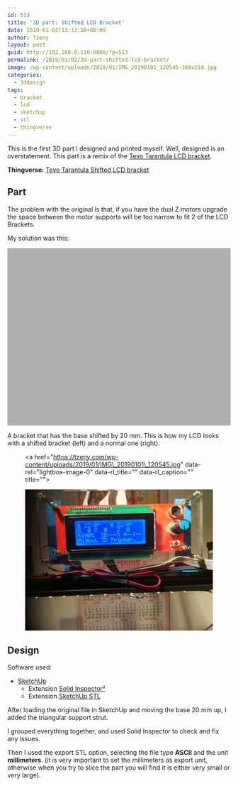 ```yaml
---
id: 513
title: '3D part: Shifted LCD Bracket'
date: 2019-01-02T13:13:18+00:00
author: Tzeny
layout: post
guid: http://192.168.0.110:8000/?p=513
permalink: /2019/01/02/3d-part-shifted-lcd-bracket/
image: /wp-content/uploads/2019/01/IMG_20190101_120545-360x210.jpg
categories:
  - 3ddesign
tags:
  - bracket
  - lcd
  - sketchup
  - stl
  - thingverse
---
```

This is the first 3D part I designed and printed myself. Well, designed is an overstatement. This part is a remix of the [Tevo Tarantula LCD bracket](https://www.thingiverse.com/thing:1622728).

**Thingverse:** [Tevo Tarantula Shifted LCD bracket](https://www.thingiverse.com/thing:3326501)

## Part

The problem with the original is that, if you have the dual Z motors upgrade the space between the motor supports will be too narrow to fit 2 of the LCD Brackets.

My solution was this: 

<link rel="stylesheet" type="text/css" href="http://tzeny.com/wp-content/plugins/canvasio3d-light/inc/css/style.css" />
</link>

<div class="canvasio3D" style='background-color:#afafaf;color:#000000;border:0px solid;border-color:#f6f6f6;max-width:600px;max-height:400px;width:100%;height:100%;overflow: hidden;-moz-box-shadow: 0 0 0px #888; -webkit-box-shadow: 0 0 0px#888; box-shadow: 0 0 0px #888;padding:0px;'>
  <div id="3D_0" data-parameter="{'loadingtext':'Loading ...','vector':'off','mousewheel':'on','backimg':'','reflection':'','refval':'0','floor':'off','floorheight':'42','objpath':'https:\/\/tzeny.com\/wp-content\/uploads\/2019\/01\/LCD_Bracket_Shifted.stl','texturpath':'','envtexturpath':'','objcol':'','objcolor':'0x0000ff','objscale':'1','objshadow':'off','width':'600','height':'400','dropshadow':'0','zoom':'50','textcol':'#000000','border':'0','bordercol':'#f6f6f6','backcol':'#afafaf','text':'','rollspeedx':'0','rollspeedy':'0','rollspeedh':'0','rollspeedv':'0','rollmode':'','mouse':'on','lightset':'1','lightrotate':'off','shine':'0','ambient':'0xaaa','fps':'','wincount':'0','_uploadUrl':'https:\/\/tzeny.com\/wp-content\/uploads','_picUrl':'http:\/\/tzeny.com\/wp-content\/plugins','lang':'en_US','help':'off','winCount':0}" style="width:600px;height:400px;">
  </div>
  
  <div id="caHandDiv_0" class="caHandDiv">
    <div class="caHpIcon" id="caHpIcon_0" style="top:0;left:0">
    </div>
  </div>
</div>

A bracket that has the base shifted by 20 mm. This is how my LCD looks with a shifted bracket (left) and a normal one (right):<figure class="wp-block-image"><a href="https://tzeny.com/wp-content/uploads/2019/01/IMG\_20190101\_120545.jpg" data-rel="lightbox-image-0" data-rl\_title="" data-rl\_caption="" title="">

![My helpful screenshot](/assets/img/posts/2019/01/IMG_20190101_120545-1024x768.jpg) </a></figure> 

## Design

Software used:

  * [SketchUp](https://www.sketchup.com/)
      * Extension [Solid Inspector²](https://extensions.sketchup.com/en/content/solid-inspector%C2%B2)
      * Extension [SketchUp STL](https://extensions.sketchup.com/en/content/sketchup-stl)

After loading the original file in SketchUp and moving the base 20 mm up, I added the triangular support strut.

I grouped everything together, and used Solid Inspector to check and fix any issues.

Then I used the export STL option, selecting the file type **ASCII** and the unit **millimeters**. (it is very important to set the millimeters as export unit, otherwise when you try to slice the part you will find it is either very small or very large).
